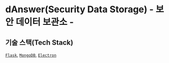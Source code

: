 # dAnswer(Security Data Storage) - 보안 데이터 보관소 -

## 기술 스택(Tech Stack)
[`Flask`](https://flask.palletsprojects.com/en/2.0.x/), [`MongoDB`](https://www.mongodb.com/), [`Electron`](https://www.electronjs.org/)
